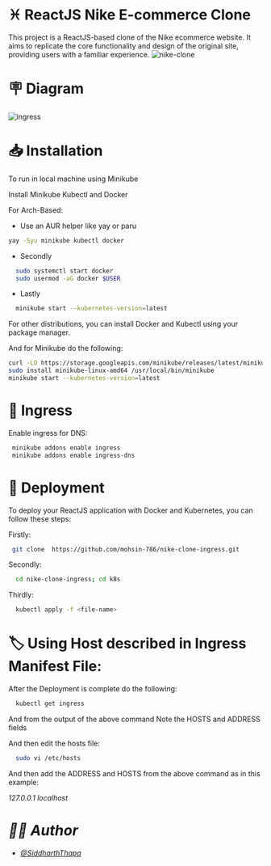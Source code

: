 
# :pisces: ReactJS Nike E-commerce Clone

This project is a ReactJS-based clone of the Nike ecommerce website. It aims to replicate the core functionality and design of the original site, providing users with a familiar experience.
![nike-clone](https://github.com/mohsin-786/nike-clone-ingress/assets/109455638/e2b8e06d-7318-4559-8904-ff6235b4bf38)



# :placard: Diagram
![ingress](https://github.com/mohsin-786/nike-clone-ingress/assets/109455638/40a14851-6bd7-4a9a-a507-d11baee573fe)



# :inbox_tray: Installation

To run in local machine using Minikube

Install Minikube Kubectl and Docker

For Arch-Based:

-  Use an AUR helper like yay or paru

```bash
yay -Syu minikube kubectl docker
```
- Secondly
```bash
  sudo systemctl start docker
  sudo usermod -aG docker $USER
```    
- Lastly
```bash
  minikube start --kubernetes-version=latest
```

 For other distributions, you can install Docker and Kubectl using your package manager.
 
 And for Minikube do the following:


```bash
curl -LO https://storage.googleapis.com/minikube/releases/latest/minikube-linux-amd64
sudo install minikube-linux-amd64 /usr/local/bin/minikube
minikube start --kubernetes-version=latest

```

# :twisted_rightwards_arrows: Ingress

Enable ingress for DNS:

```bash
 minikube addons enable ingress 
 minikube addons enable ingress-dns
```




# :satellite: Deployment

To deploy your ReactJS application with Docker and Kubernetes, you can follow these steps:

Firstly:

```bash
 git clone  https://github.com/mohsin-786/nike-clone-ingress.git
```

Secondly:
```bash
  cd nike-clone-ingress; cd k8s
```

Thirdly:
```bash
  kubectl apply -f <file-name>
```

# :label: Using Host described in Ingress Manifest File:

After the Deployment is complete do the following:
```bash
  kubectl get ingress
```

And from the output of the above command
Note the HOSTS and ADDRESS fields

And then edit the hosts file:
```bash
  sudo vi /etc/hosts
```
And then add the ADDRESS and HOSTS from the above command as in this example:

<address> <host>
127.0.0.1 localhost

# :man_technologist: Author

- [@SiddharthThapa](https://github.com/SMThapa)




